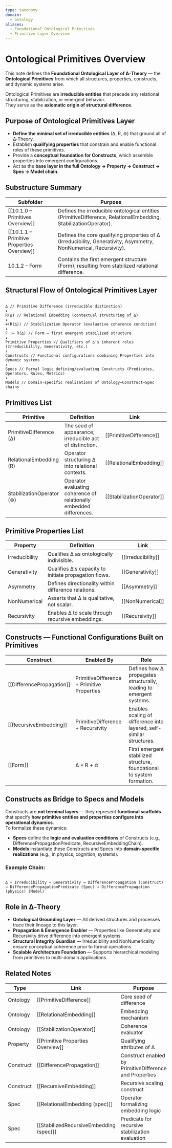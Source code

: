 ```yaml
---
type: taxonomy
domain:
  - ontology
aliases:
  - Foundational Ontological Primitives
  - Primitive Layer Overview
---
```


# Ontological Primitives Overview

This note defines the **Foundational Ontological Layer of ∆‑Theory** — the **Ontological Primitives** from which all structures, properties, constructs, and dynamic systems arise.

Ontological Primitives are **irreducible entities** that precede any relational structuring, stabilization, or emergent behavior.  
They serve as the **axiomatic origin of structural difference**.

## Purpose of Ontological Primitives Layer

- **Define the minimal set of irreducible entities** (∆, R, ⊚) that ground all of ∆‑Theory.
- Establish **qualifying properties** that constrain and enable functional roles of these primitives.
- Provide a **conceptual foundation for Constructs**, which assemble properties into emergent configurations.
- Act as the **base layer in the full Ontology → Property → Construct → Spec → Model chain**.

## Substructure Summary

|Subfolder|Purpose|
|---|---|
|[[10.1.0 – Primitives Overview]]|Defines the irreducible ontological entities (PrimitiveDifference, RelationalEmbedding, StabilizationOperator).|
|[[10.1.1 – Primitive Properties Overview]]|Defines the core qualifying properties of ∆ (Irreducibility, Generativity, Asymmetry, NonNumerical, Recursivity).|
|10.1.2 – Form|Contains the first emergent structure (Form), resulting from stabilized relational difference.|

## Structural Flow of Ontological Primitives Layer

```

∆ // Primitive Difference (irreducible distinction)
↓
R(∆) // Relational Embedding (contextual structuring of ∆)
↓
⊚(R(∆)) // Stabilization Operator (evaluative coherence condition)
↓
F := R(∆) // Form — first emergent stabilized structure
↓
Primitive Properties // Qualifiers of ∆’s inherent roles (Irreducibility, Generativity, etc.)
↓
Constructs // Functional configurations combining Properties into dynamic systems
↓
Specs // Formal logic defining/evaluating Constructs (Predicates, Operators, Rules, Metrics)
↓
Models // Domain-specific realizations of Ontology–Construct–Spec chains

```

## Primitives List

|Primitive|Definition|Link|
|---|---|---|
|PrimitiveDifference (∆)|The seed of appearance; irreducible act of distinction.|[[PrimitiveDifference]]|
|RelationalEmbedding (R)|Operator structuring ∆ into relational contexts.|[[RelationalEmbedding]]|
|StabilizationOperator (⊚)|Operator evaluating coherence of relationally embedded differences.|[[StabilizationOperator]]|

## Primitive Properties List

|Property|Definition|Link|
|---|---|---|
|Irreducibility|Qualifies ∆ as ontologically indivisible.|[[Irreducibility]]|
|Generativity|Qualifies ∆'s capacity to initiate propagation flows.|[[Generativity]]|
|Asymmetry|Defines directionality within difference relations.|[[Asymmetry]]|
|NonNumerical|Asserts that ∆ is qualitative, not scalar.|[[NonNumerical]]|
|Recursivity|Enables ∆ to scale through recursive embeddings.|[[Recursivity]]|

## Constructs — Functional Configurations Built on Primitives

|Construct|Enabled By|Role|
|---|---|---|
|[[DifferencePropagation]]|PrimitiveDifference + Primitive Properties|Defines how ∆ propagates structurally, leading to emergent systems.|
|[[RecursiveEmbedding]]|PrimitiveDifference + Recursivity|Enables scaling of difference into layered, self-similar structures.|
|[[Form]]|∆ + R + ⊚|First emergent stabilized structure, foundational to system formation.|

## Constructs as Bridge to Specs and Models

Constructs are **not terminal layers** — they represent **functional scaffolds** that specify **how primitive entities and properties configure into operational dynamics**.  
To formalize these dynamics:

- **Specs** define the **logic and evaluation conditions** of Constructs (e.g., DifferencePropagationPredicate, RecursiveEmbeddingChain).
- **Models** instantiate these Constructs and Specs into **domain-specific realizations** (e.g., in physics, cognition, systems).

### Example Chain:

```

∆ + Irreducibility + Generativity → DifferencePropagation (Construct) → DifferencePropagationPredicate (Spec) → DifferencePropagation (physics) (Model)

```

## Role in ∆‑Theory

- **Ontological Grounding Layer** — All derived structures and processes trace their lineage to this layer.
- **Propagation & Emergence Enabler** — Properties like Generativity and Recursivity drive difference into emergent systems.
- **Structural Integrity Guardian** — Irreducibility and NonNumericality ensure conceptual coherence prior to formal operations.
- **Scalable Architecture Foundation** — Supports hierarchical modeling from primitives to multi-domain applications.

## Related Notes

|Type|Link|Purpose|
|---|---|---|
|Ontology|[[PrimitiveDifference]]|Core seed of difference|
|Ontology|[[RelationalEmbedding]]|Embedding mechanism|
|Ontology|[[StabilizationOperator]]|Coherence evaluator|
|Property|[[Primitive Properties Overview]]|Qualifying attributes of ∆|
|Construct|[[DifferencePropagation]]|Construct enabled by PrimitiveDifference and Properties|
|Construct|[[RecursiveEmbedding]]|Recursive scaling construct|
|Spec|[[RelationalEmbedding (spec)]]|Operator formalizing embedding logic|
|Spec|[[StabilizedRecursiveEmbedding (spec)]]|Predicate for recursive stabilization evaluation|

